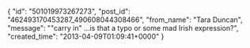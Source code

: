  {
   "id": "501019973267273",
   "post_id": "462493170453287_490608044308466",
   "from_name": "Tara Duncan",
   "message": "\"carry in\" ...is that a typo or some mad Irish expression?",
   "created_time": "2013-04-09T01:09:41+0000"
 }
